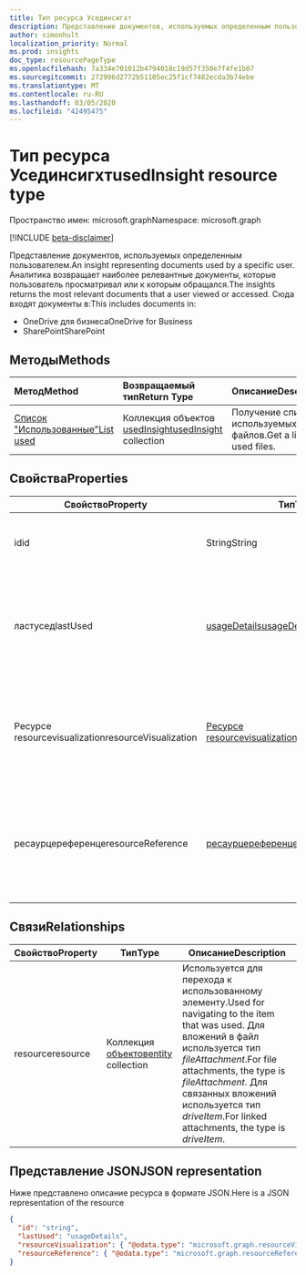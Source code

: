 ```yaml
---
title: Тип ресурса Усединсигхт
description: Представление документов, используемых определенным пользователем. Аналитика возвращает наиболее релевантные документы, которые пользователь просматривал или к которым обращался.
author: simonhult
localization_priority: Normal
ms.prod: insights
doc_type: resourcePageType
ms.openlocfilehash: 7a334e701012b4794018c19d57f350e7f4fe1b07
ms.sourcegitcommit: 272996d2772b51105ec25f1cf7482ecda3b74ebe
ms.translationtype: MT
ms.contentlocale: ru-RU
ms.lasthandoff: 03/05/2020
ms.locfileid: "42495475"
---
```

# <a name="usedinsight-resource-type"></a><span data-ttu-id="a2308-104">Тип ресурса Усединсигхт</span><span class="sxs-lookup"><span data-stu-id="a2308-104">usedInsight resource type</span></span>

<span data-ttu-id="a2308-105">Пространство имен: microsoft.graph</span><span class="sxs-lookup"><span data-stu-id="a2308-105">Namespace: microsoft.graph</span></span>

[!INCLUDE [beta-disclaimer](../../includes/beta-disclaimer.md)]

<span data-ttu-id="a2308-106">Представление документов, используемых определенным пользователем.</span><span class="sxs-lookup"><span data-stu-id="a2308-106">An insight representing documents used by a specific user.</span></span> <span data-ttu-id="a2308-107">Аналитика возвращает наиболее релевантные документы, которые пользователь просматривал или к которым обращался.</span><span class="sxs-lookup"><span data-stu-id="a2308-107">The insights returns the most relevant documents that a user viewed or accessed.</span></span> <span data-ttu-id="a2308-108">Сюда входят документы в:</span><span class="sxs-lookup"><span data-stu-id="a2308-108">This includes documents in:</span></span>

- <span data-ttu-id="a2308-109">OneDrive для бизнеса</span><span class="sxs-lookup"><span data-stu-id="a2308-109">OneDrive for Business</span></span>
- <span data-ttu-id="a2308-110">SharePoint</span><span class="sxs-lookup"><span data-stu-id="a2308-110">SharePoint</span></span>

## <a name="methods"></a><span data-ttu-id="a2308-111">Методы</span><span class="sxs-lookup"><span data-stu-id="a2308-111">Methods</span></span>

| <span data-ttu-id="a2308-112">Метод</span><span class="sxs-lookup"><span data-stu-id="a2308-112">Method</span></span>       | <span data-ttu-id="a2308-113">Возвращаемый тип</span><span class="sxs-lookup"><span data-stu-id="a2308-113">Return Type</span></span>  |<span data-ttu-id="a2308-114">Описание</span><span class="sxs-lookup"><span data-stu-id="a2308-114">Description</span></span>|
|:---------------|:--------|:----------|
|[<span data-ttu-id="a2308-115">Список "Использованные"</span><span class="sxs-lookup"><span data-stu-id="a2308-115">List used</span></span>](../api/insights-list-used.md) |<span data-ttu-id="a2308-116">Коллекция объектов [usedInsight](insights-used.md)</span><span class="sxs-lookup"><span data-stu-id="a2308-116">[usedInsight](insights-used.md) collection</span></span>| <span data-ttu-id="a2308-117">Получение списка используемых файлов.</span><span class="sxs-lookup"><span data-stu-id="a2308-117">Get a list of used files.</span></span>|

## <a name="properties"></a><span data-ttu-id="a2308-118">Свойства</span><span class="sxs-lookup"><span data-stu-id="a2308-118">Properties</span></span>

| <span data-ttu-id="a2308-119">Свойство</span><span class="sxs-lookup"><span data-stu-id="a2308-119">Property</span></span>              | <span data-ttu-id="a2308-120">Тип</span><span class="sxs-lookup"><span data-stu-id="a2308-120">Type</span></span>                      | <span data-ttu-id="a2308-121">Описание</span><span class="sxs-lookup"><span data-stu-id="a2308-121">Description</span></span>  |
| -------------         |---------------            | -------------|
| <span data-ttu-id="a2308-122">id</span><span class="sxs-lookup"><span data-stu-id="a2308-122">id</span></span>                    | <span data-ttu-id="a2308-123">String</span><span class="sxs-lookup"><span data-stu-id="a2308-123">String</span></span>                    | <span data-ttu-id="a2308-124">Уникальный идентификатор связи.</span><span class="sxs-lookup"><span data-stu-id="a2308-124">Unique identifier of the relationship.</span></span> <span data-ttu-id="a2308-125">Только для чтения.</span><span class="sxs-lookup"><span data-stu-id="a2308-125">Read only.</span></span>        |
| <span data-ttu-id="a2308-126">ластусед</span><span class="sxs-lookup"><span data-stu-id="a2308-126">lastUsed</span></span>              | [<span data-ttu-id="a2308-127">usageDetails</span><span class="sxs-lookup"><span data-stu-id="a2308-127">usageDetails</span></span>](insights-usagedetails.md)              | <span data-ttu-id="a2308-128">Сведения о том, когда элемент был последний раз просмотрен и изменен пользователем.</span><span class="sxs-lookup"><span data-stu-id="a2308-128">Information about when the item was last viewed and modified by the user.</span></span> <span data-ttu-id="a2308-129">Только для чтения.</span><span class="sxs-lookup"><span data-stu-id="a2308-129">Read only.</span></span>     |
| <span data-ttu-id="a2308-130">Ресурсе resourcevisualization</span><span class="sxs-lookup"><span data-stu-id="a2308-130">resourceVisualization</span></span> | [<span data-ttu-id="a2308-131">Ресурсе resourcevisualization</span><span class="sxs-lookup"><span data-stu-id="a2308-131">resourceVisualization</span></span>](insights-resourcevisualization.md)                | <span data-ttu-id="a2308-132">Свойства, которые можно использовать для отображения документа в вашем интерфейсе.</span><span class="sxs-lookup"><span data-stu-id="a2308-132">Properties that you can use to visualize the document in your experience.</span></span> <span data-ttu-id="a2308-133">Только для чтения</span><span class="sxs-lookup"><span data-stu-id="a2308-133">Read-only</span></span>      |
| <span data-ttu-id="a2308-134">ресаурцереференце</span><span class="sxs-lookup"><span data-stu-id="a2308-134">resourceReference</span></span>     | [<span data-ttu-id="a2308-135">ресаурцереференце</span><span class="sxs-lookup"><span data-stu-id="a2308-135">resourceReference</span></span>](insights-resourcereference.md)                      | <span data-ttu-id="a2308-136">Справочные свойства используемого документа, например URL-адрес и тип документа.</span><span class="sxs-lookup"><span data-stu-id="a2308-136">Reference properties of the used document, such as the url and type of the document.</span></span> <span data-ttu-id="a2308-137">Только для чтения</span><span class="sxs-lookup"><span data-stu-id="a2308-137">Read-only</span></span>     |

## <a name="relationships"></a><span data-ttu-id="a2308-138">Связи</span><span class="sxs-lookup"><span data-stu-id="a2308-138">Relationships</span></span>

| <span data-ttu-id="a2308-139">Свойство</span><span class="sxs-lookup"><span data-stu-id="a2308-139">Property</span></span>      | <span data-ttu-id="a2308-140">Тип</span><span class="sxs-lookup"><span data-stu-id="a2308-140">Type</span></span>          | <span data-ttu-id="a2308-141">Описание</span><span class="sxs-lookup"><span data-stu-id="a2308-141">Description</span></span>  |
| ------------- |---------------| -------------|
| <span data-ttu-id="a2308-142">resource</span><span class="sxs-lookup"><span data-stu-id="a2308-142">resource</span></span>      | <span data-ttu-id="a2308-143">Коллекция [объектов](entity.md)</span><span class="sxs-lookup"><span data-stu-id="a2308-143">[entity](entity.md) collection</span></span>    | <span data-ttu-id="a2308-144">Используется для перехода к использованному элементу.</span><span class="sxs-lookup"><span data-stu-id="a2308-144">Used for navigating to the item that was used.</span></span> <span data-ttu-id="a2308-145">Для вложений в файл используется тип *fileAttachment*.</span><span class="sxs-lookup"><span data-stu-id="a2308-145">For file attachments, the type is *fileAttachment*.</span></span> <span data-ttu-id="a2308-146">Для связанных вложений используется тип *driveItem*.</span><span class="sxs-lookup"><span data-stu-id="a2308-146">For linked attachments, the type is *driveItem*.</span></span> |

## <a name="json-representation"></a><span data-ttu-id="a2308-147">Представление JSON</span><span class="sxs-lookup"><span data-stu-id="a2308-147">JSON representation</span></span>
<span data-ttu-id="a2308-148">Ниже представлено описание ресурса в формате JSON.</span><span class="sxs-lookup"><span data-stu-id="a2308-148">Here is a JSON representation of the resource</span></span>

<!-- {
  "blockType": "resource",
  "keyProperty":"id",
  "optionalProperties": [
    "resource"
  ],
  "@odata.type": "microsoft.graph.usedInsight"
}-->

```json
{
  "id": "string",
  "lastUsed": "usageDetails",
  "resourceVisualization": { "@odata.type": "microsoft.graph.resourceVisualization" },
  "resourceReference": { "@odata.type": "microsoft.graph.resourceReference" }
}
```
